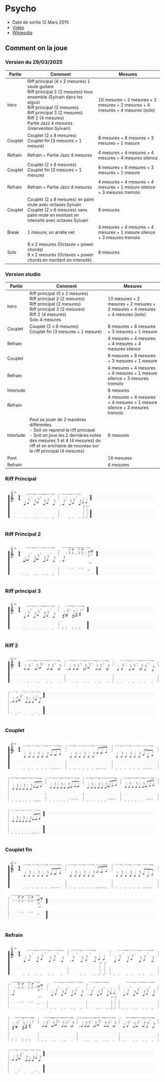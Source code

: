 # Psycho

- Date de sortie 12 Mars 2015
- [Video](https://youtu.be/UqLRqzTp6Rk?si=ukXi9Q6IvwmQYmm-)
- [Wikiepdia](https://fr.wikipedia.org/wiki/Psycho_(chanson_de_Muse))

## Comment on la joue

### Version du 29/03/2025

| Partie  | Comment                                                                                                                                                                                                                                                                     | Mesures                                                                       |
|---------|-----------------------------------------------------------------------------------------------------------------------------------------------------------------------------------------------------------------------------------------------------------------------------|-------------------------------------------------------------------------------|
| Intro   | Riff principal (4 x 2 mesures) 1 seule guitare<br /> Riff principal 2 (2 mesures) tous ensemble (Sylvain dans les aigus)<br /> Riff principal (2 mesures) <br /> Riff principal 3 (2 mesures) <br /> Riff 2 (4 mesures) <br /> Partie Jazz 4 mesures (Intervention Sylvain) | 10 mesures + 2 mesures + 2 mesures + 2 mesures + 4 mesures + 4 mesures (solo) |
| Couplet | Couplet (2 x 8 mesures) <br /> Couplet fin (3 mesures + 1 mesure)                                                                                                                                                                                                           | 8 mesures + 8 mesures + 3 mesures + 1 mesure                                  |
| Refrain | Refrain + Partie Jazz 4 mesures                                                                                                                                                                                                                                             | 4 mesures + 4 mesures + 4 mesures + 4 mesures silence                         |
| Couplet | Couplet (2 x 8 mesures) <br /> Couplet fin (3 mesures + 1 mesure)                                                                                                                                                                                                           | 8 mesures + 8 mesures + 3 mesures + 1 mesure                                  |
| Refrain | Refrain + Partie Jazz 4 mesures                                                                                                                                                                                                                                             | 4 mesures + 4 mesures + 4 mesures + 1 mesure silence + 3 mesures tremolo      |
| Couplet | Couplet (2 x 8 mesures) en palm mute avec octaves Sylvain <br /> Couplet (2 x 8 mesures) sans palm mute en montant en intensité avec octaves Sylvain                                                                                                                        | 8 mesures                                                                     |
| Break   | 1 mesure, on arrête net                                                                                                                                                                                                                                                     | 4 mesures + 4 mesures + 4 mesures + 1 mesure silence + 3 mesures tremolo      |
| Solo    | 8 x 2 mesures (Octaves + power chords) <br /> 8 x 2 mesures (Octaves + power chords en montant en intensité)                                                                                                                                                                | 8 mesures                                                                     |

### Version studio

| Partie    | Comment                                                                                                                                                                                                                           | Mesures                                                                       |
|-----------|-----------------------------------------------------------------------------------------------------------------------------------------------------------------------------------------------------------------------------------|-------------------------------------------------------------------------------|
| Intro     | Riff principal (5 x 2 mesures) <br /> Riff principal 2 (2 mesures) <br /> Riff principal (2 mesures) <br /> Riff principal 3 (2 mesures) <br /> Riff 2 (4 mesures) <br /> Solo 4 mesures                                          | 10 mesures + 2 mesures + 2 mesures + 2 mesures + 4 mesures + 4 mesures (solo) |
| Couplet   | Couplet (2 x 8 mesures) <br /> Couplet fin (3 mesures + 1 mesure)                                                                                                                                                                 | 8 mesures + 8 mesures + 3 mesures + 1 mesure                                  |
| Refrain   |                                                                                                                                                                                                                                   | 4 mesures + 4 mesures + 4 mesures + 4 mesures silence                         |
| Couplet   |                                                                                                                                                                                                                                   | 8 mesures + 8 mesures + 3 mesures + 1 mesure                                  |
| Refrain   |                                                                                                                                                                                                                                   | 4 mesures + 4 mesures + 4 mesures + 1 mesure silence + 3 mesures tremolo      |
| Interlude |                                                                                                                                                                                                                                   | 8 mesures                                                                     |
| Refrain   |                                                                                                                                                                                                                                   | 4 mesures + 4 mesures + 4 mesures + 1 mesure silence + 3 mesures tremolo      |
| Interlude | Peut se jouer de 2 manières différentes <br /> - Soit on reprend le riff principal <br /> - Soit on joue les 2 dernières notes des mesures 3 et 4 (4 mesures) du riff et on enchaine de nouveau sur le riff principal (4 mesures) | 8 mesures                                                                     |
| Pont      |                                                                                                                                                                                                                                   | 16 mesures                                                                    |
| Refrain   |                                                                                                                                                                                                                                   | 4 mesures                                                                     |

### Riff Principal

![riff_principal.svg](riff_principal.svg)

### Riff Principal 2

![riff_principal_2.svg](riff_principal_2.svg)

### Riff principal 3

![riff_principal_3.svg](riff_principal_3.svg)

### Riff 2

![riff_2.svg](riff_2.svg)

### Couplet

![couplet.svg](couplet.svg)

### Couplet fin

![couplet_fin.svg](couplet_fin.svg)

### Refrain

![refrain.svg](refrain.svg)